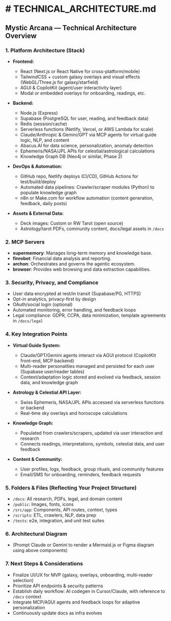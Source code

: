 #  # TECHNICAL\_ARCHITECTURE.md

## Mystic Arcana — Technical Architecture Overview

### 1. Platform Architecture (Stack)

* **Frontend:**

  * React (Next.js or React Native for cross-platform/mobile)
  * TailwindCSS + custom galaxy overlays and visual effects (WebGL/Three.js for galaxy/starfield)
  * AGUI & CopilotKit (agent/user interactivity layer)
  * Modal or embedded overlays for onboarding, readings, etc.
* **Backend:**

  * Node.js (Express)
  * Supabase (PostgreSQL for user, reading, and feedback data)
  * Redis (session/cache)
  * Serverless functions (Netlify, Vercel, or AWS Lambda for scale)
  * Claude/Anthropic & Gemini/GPT via MCP agents for virtual guide logic, NLP, and content
  * Abacus.AI for data science, personalization, anomaly detection
  * Ephemeris/NASA/JPL APIs for celestial/astrological calculations
  * Knowledge Graph DB (Neo4j or similar, Phase 2)
* **DevOps & Automation:**

  * GitHub repo, Netlify deploys (CI/CD), GitHub Actions for test/build/deploy
  * Automated data pipelines: Crawler/scraper modules (Python) to populate knowledge graph
  * n8n or Make.com for workflow automation (content generation, feedback, daily posts)
* **Assets & External Data:**

  * Deck images: Custom or RW Tarot (open source)
  * Astrology/tarot PDFs, community content, docs/legal assets in `/docs`

### 2. MCP Servers

* **supermemory**: Manages long-term memory and knowledge base.
* **finrobot**: Financial data analysis and reporting.
* **archon**: Orchestrates and governs the agentic ecosystem.
* **browser**: Provides web browsing and data extraction capabilities.

### 3. Security, Privacy, and Compliance

* User data encrypted at rest/in transit (Supabase/PG, HTTPS)
* Opt-in analytics, privacy-first by design
* OAuth/social login (optional)
* Automated monitoring, error handling, and feedback loops
* Legal compliance: GDPR, CCPA, data minimization, template agreements in `/docs/legal`

### 4. Key Integration Points

* **Virtual Guide System:**

  * Claude/GPT/Gemini agents interact via AGUI protocol (CopilotKit front-end, MCP backend)
  * Multi-reader personalities managed and persisted for each user (Supabase user/reader tables)
  * Context/adaptation logic stored and evolved via feedback, session data, and knowledge graph
* **Astrology & Celestial API Layer:**

  * Swiss Ephemeris, NASA/JPL APIs accessed via serverless functions or backend
  * Real-time sky overlays and horoscope calculations
* **Knowledge Graph:**

  * Populated from crawlers/scrapers, updated via user interaction and research
  * Connects readings, interpretations, symbols, celestial data, and user feedback
* **Content & Community:**

  * User profiles, logs, feedback, group rituals, and community features
  * Email/SMS for onboarding, reminders, feedback requests

### 5. Folders & Files (Reflecting Your Project Structure)

* `/docs`: All research, PDFs, legal, and domain content
* `/public`: Images, fonts, icons
* `/src/app`: Components, API routes, context, types
* `/scripts`: ETL, crawlers, NLP, data prep
* `/tests`: e2e, integration, and unit test suites

### 6. Architectural Diagram

* (Prompt Claude or Gemini to render a Mermaid.js or Figma diagram using above components)

### 7. Next Steps & Considerations

* Finalize UI/UX for MVP (galaxy, overlays, onboarding, multi-reader selection)
* Prioritize API endpoints & security patterns
* Establish daily workflow: AI codegen in Cursor/Claude, with reference to `/docs` context
* Integrate MCP/AGUI agents and feedback loops for adaptive personalization
* Continuously update docs as infra evolves